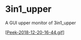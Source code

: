 # 3in1_upper
A GUI  upper monitor of 3in1_upper

[[Peek-2018-12-20-16-44.gif](https://github.com/MacwinWin/3in1_upper/blob/master/Peek%202018-12-25%2017-26.gif)]
